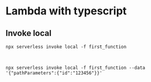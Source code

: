 # Lambda with typescript


## Invoke local


    npx serverless invoke local -f first_function



    npx serverless invoke local -f first_function --data '{"pathParameters":{"id":"123456"}}'
